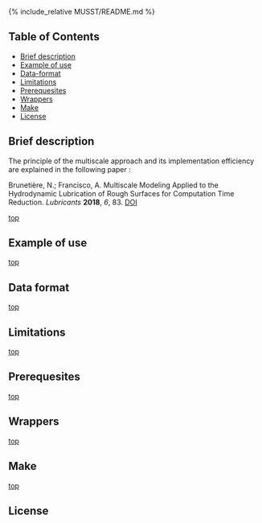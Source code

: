 
{% include_relative MUSST/README.md %}

Table of Contents
-----------------

- [Brief description](#brief-description)
- [Example of use](#example-of-use)
- [Data-format](#data-format)
- [Limitations](#limitations)
- [Prerequesites](#prerequesites)
- [Wrappers](#wrappers)
- [Make](#make)
- [License](#license)

Brief description
-----------------
The principle of the multiscale approach and its implementation efficiency are explained in the following paper :

Brunetière, N.; Francisco, A. Multiscale Modeling Applied to the Hydrodynamic Lubrication of Rough Surfaces for Computation Time Reduction. *Lubricants* **2018**, *6*, 83.
[DOI](https://doi.org/10.3390/lubricants6030083)

[top](#table-of-contents)


Example of use
--------------

[top](#table-of-contents)

Data format
-----------

[top](#table-of-contents)

Limitations
-----------

[top](#table-of-contents)

Prerequesites
-------------
	
[top](#table-of-contents)

Wrappers
--------

[top](#table-of-contents)

Make
----

[top](#table-of-contents)

License
-------

